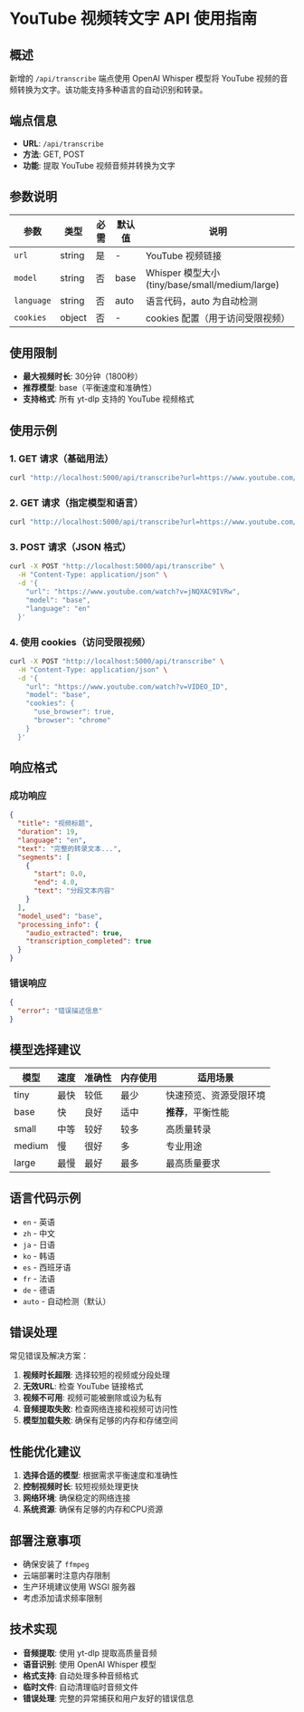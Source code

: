 # YouTube 视频转文字 API 使用指南

## 概述

新增的 `/api/transcribe` 端点使用 OpenAI Whisper 模型将 YouTube 视频的音频转换为文字。该功能支持多种语言的自动识别和转录。

## 端点信息

- **URL**: `/api/transcribe`
- **方法**: GET, POST
- **功能**: 提取 YouTube 视频音频并转换为文字

## 参数说明

| 参数 | 类型 | 必需 | 默认值 | 说明 |
|------|------|------|--------|------|
| `url` | string | 是 | - | YouTube 视频链接 |
| `model` | string | 否 | base | Whisper 模型大小 (tiny/base/small/medium/large) |
| `language` | string | 否 | auto | 语言代码，auto 为自动检测 |
| `cookies` | object | 否 | - | cookies 配置（用于访问受限视频） |

## 使用限制

- **最大视频时长**: 30分钟（1800秒）
- **推荐模型**: base（平衡速度和准确性）
- **支持格式**: 所有 yt-dlp 支持的 YouTube 视频格式

## 使用示例

### 1. GET 请求（基础用法）

```bash
curl "http://localhost:5000/api/transcribe?url=https://www.youtube.com/watch?v=jNQXAC9IVRw"
```

### 2. GET 请求（指定模型和语言）

```bash
curl "http://localhost:5000/api/transcribe?url=https://www.youtube.com/watch?v=jNQXAC9IVRw&model=base&language=en"
```

### 3. POST 请求（JSON 格式）

```bash
curl -X POST "http://localhost:5000/api/transcribe" \
  -H "Content-Type: application/json" \
  -d '{
    "url": "https://www.youtube.com/watch?v=jNQXAC9IVRw",
    "model": "base",
    "language": "en"
  }'
```

### 4. 使用 cookies（访问受限视频）

```bash
curl -X POST "http://localhost:5000/api/transcribe" \
  -H "Content-Type: application/json" \
  -d '{
    "url": "https://www.youtube.com/watch?v=VIDEO_ID",
    "model": "base",
    "cookies": {
      "use_browser": true,
      "browser": "chrome"
    }
  }'
```

## 响应格式

### 成功响应

```json
{
  "title": "视频标题",
  "duration": 19,
  "language": "en",
  "text": "完整的转录文本...",
  "segments": [
    {
      "start": 0.0,
      "end": 4.0,
      "text": "分段文本内容"
    }
  ],
  "model_used": "base",
  "processing_info": {
    "audio_extracted": true,
    "transcription_completed": true
  }
}
```

### 错误响应

```json
{
  "error": "错误描述信息"
}
```

## 模型选择建议

| 模型 | 速度 | 准确性 | 内存使用 | 适用场景 |
|------|------|--------|----------|----------|
| tiny | 最快 | 较低 | 最少 | 快速预览、资源受限环境 |
| base | 快 | 良好 | 适中 | **推荐**，平衡性能 |
| small | 中等 | 较好 | 较多 | 高质量转录 |
| medium | 慢 | 很好 | 多 | 专业用途 |
| large | 最慢 | 最好 | 最多 | 最高质量要求 |

## 语言代码示例

- `en` - 英语
- `zh` - 中文
- `ja` - 日语
- `ko` - 韩语
- `es` - 西班牙语
- `fr` - 法语
- `de` - 德语
- `auto` - 自动检测（默认）

## 错误处理

常见错误及解决方案：

1. **视频时长超限**: 选择较短的视频或分段处理
2. **无效URL**: 检查 YouTube 链接格式
3. **视频不可用**: 视频可能被删除或设为私有
4. **音频提取失败**: 检查网络连接和视频可访问性
5. **模型加载失败**: 确保有足够的内存和存储空间

## 性能优化建议

1. **选择合适的模型**: 根据需求平衡速度和准确性
2. **控制视频时长**: 较短视频处理更快
3. **网络环境**: 确保稳定的网络连接
4. **系统资源**: 确保有足够的内存和CPU资源

## 部署注意事项

- 确保安装了 `ffmpeg`
- 云端部署时注意内存限制
- 生产环境建议使用 WSGI 服务器
- 考虑添加请求频率限制

## 技术实现

- **音频提取**: 使用 yt-dlp 提取高质量音频
- **语音识别**: 使用 OpenAI Whisper 模型
- **格式支持**: 自动处理多种音频格式
- **临时文件**: 自动清理临时音频文件
- **错误处理**: 完整的异常捕获和用户友好的错误信息